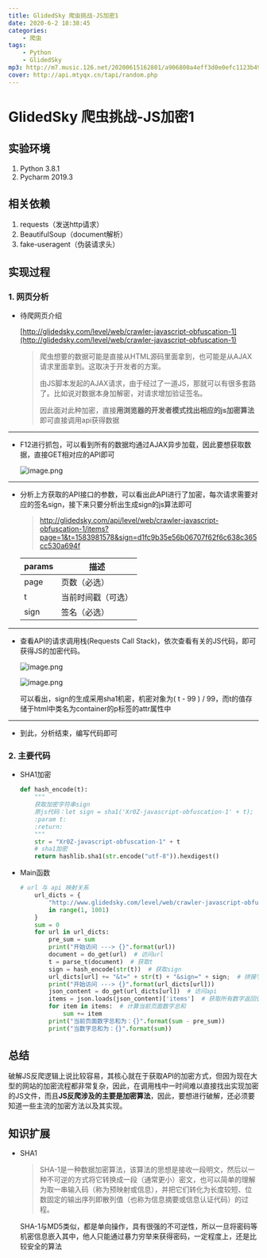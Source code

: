 ```yaml
---
title: GlidedSky 爬虫挑战-JS加密1
date: 2020-6-2 18:38:45
categories: 
    - 爬虫
tags: 
    - Python
    - GlidedSky
mp3: http://m7.music.126.net/20200615162801/a906800a4eff3d0e0efc1123b4973313/ymusic/870b/ad32/3709/aef735503eb694409ad48e3312f3e752.mp3
cover: http://api.mtyqx.cn/tapi/random.php
---
```

# GlidedSky 爬虫挑战-JS加密1

## 实验环境

1. Python 3.8.1
2. Pycharm 2019.3

## 相关依赖

1. requests（发送http请求）
2. BeautifulSoup（document解析）
3. fake-useragent（伪装请求头）

## 实现过程

### 1. 网页分析

- 待爬网页介绍

  [http://glidedsky.com/level/web/crawler-javascript-obfuscation-1](http://glidedsky.com/level/web/crawler-javascript-obfuscation-1)

  > 爬虫想要的数据可能是直接从HTML源码里面拿到，也可能是从AJAX请求里面拿到。这取决于开发者的方案。
  >
  > 由JS脚本发起的AJAX请求，由于经过了一道JS，那就可以有很多套路了。比如说对数据本身加解密，对请求增加验证签名。
  >
  > 因此面对此种加密，直接**用浏览器的开发者模式找出相应的js加密算法**即可直接调用api获得数据

---



- F12进行抓包，可以看到所有的数据均通过AJAX异步加载，因此要想获取数据，直接GET相对应的API即可

  ![image.png](https://i.loli.net/2020/03/12/IwFgpBVrX5u7dZC.png "image.png")

---



- 分析上方获取的API接口的参数，可以看出此API进行了加密，每次请求需要对应的签名sign，接下来只要分析出生成sign的js算法即可

  > http://glidedsky.com/api/level/web/crawler-javascript-obfuscation-1/items?page=1&t=1583981578&sign=d1fc9b35e56b06707f62f6c638c365cc530a694f

  | params | 描述               |
  | :----- | ------------------ |
  | page   | 页数（必选）       |
  | t      | 当前时间戳（可选） |
  | sign   | 签名（必选）       |

  

---

- 查看API的请求调用栈(Requests Call Stack)，依次查看有关的JS代码，即可获得JS的加密代码。

  ![image.png](https://i.loli.net/2020/03/12/KN5Up6QMbrhnGLY.png "image.png")

  ![image.png](https://i.loli.net/2020/03/12/7MzuhvKaLl3fcyr.png "image.png")

  可以看出，sign的生成采用sha1机密，机密对象为( t  - 99 ) / 99，而t的值存储于html中类名为container的p标签的attr属性中

---

- 到此，分析结束，编写代码即可



### 2. 主要代码

- SHA1加密

  ```python
  def hash_encode(t):
      """
      获取加密字符串sign
      原js代码：let sign = sha1('Xr0Z-javascript-obfuscation-1' + t);
      :param t:
      :return:
      """
      str = "Xr0Z-javascript-obfuscation-1" + t
      # sha1加密
      return hashlib.sha1(str.encode("utf-8")).hexdigest()
  ```

  

- Main函数

  ```python
  # url 与 api 映射关系
      url_dicts = {
          "http://www.glidedsky.com/level/web/crawler-javascript-obfuscation-1?page={}".format(i): "http://www.glidedsky.com/api/level/web/crawler-javascript-obfuscation-1/items?page={}".format(i) for i
          in range(1, 1001)
      }
      sum = 0
      for url in url_dicts:
          pre_sum = sum
          print("开始访问 ---> {}".format(url))
          document = do_get(url)  # 访问url
          t = parse_t(document)  # 获取t
          sign = hash_encode(str(t))  # 获取sign
          url_dicts[url] += "&t=" + str(t) + "&sign=" + sign;  # 拼接字符串，获取实际api链接
          print("开始访问 ---> {}".format(url_dicts[url]))
          json_content = do_get(url_dicts[url])  # 访问api
          items = json.loads(json_content)['items']  # 获取所有数字返回值
          for item in items:  # 计算当前页面数字总和
              sum += item
          print("当前页面数字总和为：{}".format(sum - pre_sum))
          print("当数字总和为：{}".format(sum))
  ```




##  总结

​		破解JS反爬逻辑上说比较容易，其核心就在于获取API的加密方式，但因为现在大型的网站的加密流程都非常复杂，因此，在调用栈中一时间难以直接找出实现加密的JS文件，而且**JS反爬涉及的主要是加密算法**，因此，要想进行破解，还必须要知道一些主流的加密方法以及其实现。

## 知识扩展

- SHA1

  > SHA-1是一种数据加密算法，该算法的思想是接收一段明文，然后以一种不可逆的方式将它转换成一段（通常更小）密文，也可以简单的理解为取一串输入码（称为预映射或信息），并把它们转化为长度较短、位数固定的输出序列即散列值（也称为信息摘要或信息认证代码）的过程。

  SHA-1与MD5类似，都是单向操作，具有很强的不可逆性，所以一旦将密码等机密信息嵌入其中，他人只能通过暴力穷举来获得密码，一定程度上，还是比较安全的算法

